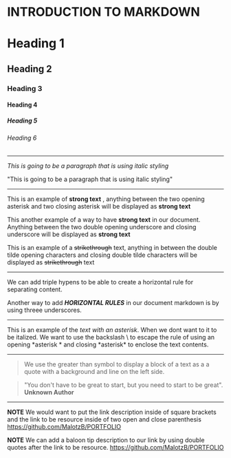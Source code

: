 # INTRODUCTION TO MARKDOWN

<!--HEADING-->
# Heading 1

## Heading 2

### Heading 3

#### Heading 4

##### Heading 5

###### Heading 6

---

<!--Italics-->

_This is going to be a paragraph that is using italic styling_

"This is going to be a paragraph that is using italic styling"

---

<!--Strong-->

This is an example of **strong text** , anything between the two opening asterisk and two closing asterisk will be displayed as **strong text**

This another example of a way to have __strong text__ in our document. Anything between the two double opening underscore and closing underscore will be displayed as __strong text__

<!--Strike Through-->

This is an example of a ~~strikethrough~~ text, anything in between the double tilde opening characters and closing double tilde characters will be displayed as ~~strikethrough~~ text 

---
<!--Horizontal Rule-->

We can add triple hypens to be able to create a horizontal rule for separating content.

Another way to add ___HORIZONTAL RULES___ in our document markdown is by using threee underscores.

---
<!--Escape Character Rule using Backslash-->

This is an example of the *text with an asterisk*. When we dont want to it to be italized. We want to use the backslash \ to escape the rule of using an opening \*asterisk * and closing \*asterisk* to enclose the text contents.

---
<!--Blackquote Rule-->
> We use the greater than symbol to display a block of a text as a a quote with a background and line on the left side. 

> "You don't have to be great to start, but you need to start to be great". __Unknown Author__

---
<!--Link Rule-->

**NOTE** We would want to put the link description inside of square brackets and the link to be resource inside of two open and close parenthesis https://github.com/MalotzB/PORTFOLIO

__NOTE__ We can add a baloon tip description to our link by using double quotes after the link to be resource. https://github.com/MalotzB/PORTFOLIO
